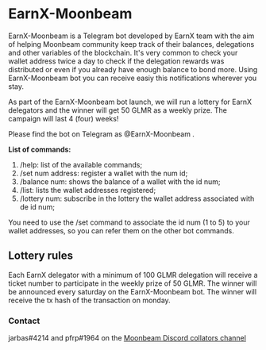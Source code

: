 # EarnX-Moonbeam
EarnX-Moonbeam is a Telegram bot developed by EarnX team with the aim of helping Moonbeam community keep track of their balances, delegations and other variables of the blockchain. It's very common to check your wallet address twice a day to check if the delegation rewards was distributed or even if you already have enough balance to bond more. Using EarnX-Moonbeam bot you can receive easiy this notifications wherever you stay. 

As part of the EarnX-Moonbeam bot launch, we will run a lottery for EarnX delegators and the winner will get 50 GLMR as a weekly prize. The campaign will last 4 (four) weeks! 

Please find the bot on Telegram as @EarnX-Moonbeam .

**List of commands:**

1. /help: list of the available commands;
2. /set num address: register a wallet with the num id;
3. /balance num: shows the balance of a wallet with the id num;
4. /list: lists the wallet addresses registered;
5. /lottery num: subscribe in the lottery the wallet address associated with de id num;

You need to use the /set command to associate the id num (1 to 5) to your wallet addresses, so you can refer them on the other bot commands.

## Lottery rules

Each EarnX delegator with a minimum of 100 GLMR delegation will receive a ticket number to participate in the weekly prize of 50 GLMR. The winner will be announced every saturday on the EarnX-Moonbeam bot. The winner will receive the tx hash of the transaction on monday. 

### Contact

jarbas#4214 and pfrp#1964 on the [Moonbeam Discord collators channel](https://discord.gg/ybZ5qCCj)
